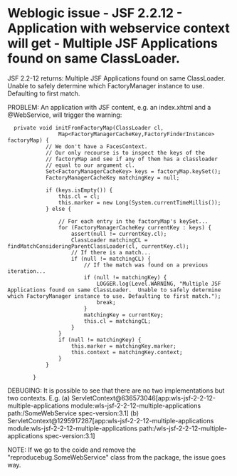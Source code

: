 # Weblogic issue - JSF 2.2.12 - Application with webservice context will get - Multiple JSF Applications found on same ClassLoader.

JSF 2.2-12 returns:
Multiple JSF Applications found on same ClassLoader.  Unable to safely determine which FactoryManager instance to use. Defaulting to first match.

PROBLEM:
An application with JSF content, e.g. an index.xhtml and a @WebService, will trigger the warning:

```
  private void initFromFactoryMap(ClassLoader cl,
                Map<FactoryManagerCacheKey,FactoryFinderInstance> factoryMap) {
            // We don't have a FacesContext.
            // Our only recourse is to inspect the keys of the
            // factoryMap and see if any of them has a classloader
            // equal to our argument cl.
            Set<FactoryManagerCacheKey> keys = factoryMap.keySet();
            FactoryManagerCacheKey matchingKey = null;
            
            if (keys.isEmpty()) {
                this.cl = cl;
                this.marker = new Long(System.currentTimeMillis());
            } else {
            
                // For each entry in the factoryMap's keySet...
                for (FactoryManagerCacheKey currentKey : keys) {
                    assert(null != currentKey.cl);
                    ClassLoader matchingCL = findMatchConsideringParentClassLoader(cl, currentKey.cl);
                    // If there is a match...
                    if (null != matchingCL) {
                        // If the match was found on a previous iteration...
                        if (null != matchingKey) {
                            LOGGER.log(Level.WARNING, "Multiple JSF Applications found on same ClassLoader.  Unable to safely determine which FactoryManager instance to use. Defaulting to first match.");
                            break;
                        }
                        matchingKey = currentKey;
                        this.cl = matchingCL;
                    }
                }
                if (null != matchingKey) {
                    this.marker = matchingKey.marker;
                    this.context = matchingKey.context;
                }
            }
            
        }
```
		
DEBUGING:
It is possible to see that there are no two implementations but two contexts.
E.g. 
(a)	ServletContext@636573046[app:wls-jsf-2-2-12-multiple-applications module:wls-jsf-2-2-12-multiple-applications path:/SomeWebService spec-version:3.1]
(b)	ServletContext@1295917287[app:wls-jsf-2-2-12-multiple-applications module:wls-jsf-2-2-12-multiple-applications path:/wls-jsf-2-2-12-multiple-applications spec-version:3.1]


NOTE:
If we go to the coide and remove the "reproducebug.SomeWebService" class from the package, the issue goes way.
